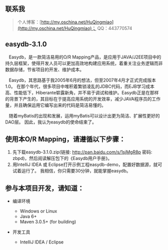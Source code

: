 ## 联系我
> 个人博客：[http://my.oschina.net/HuQingmiao](http://my.oschina.net/HuQingmiao)；
> QQ：443770574


## easydb-3.1.0
&nbsp;&nbsp; Easydb，是一款简洁易用的O/R Mapping产品，是应用于JAVA/J2EE项目中的持久层框架，使得开发人员可以更加高效地构建应用系统，着重关注业务逻辑而非数据存储，节省项目的开发、维护成本。<p/>

&nbsp;&nbsp; Easydb，其思路基于我2005年6月的想法，但至2007年4月才正式完成版本1.0。 在那个年代，很多项目中堆积着繁锁凌乱的JDBC代码，而EJB学习成本高、性能低下，Hiberante崭露新角，并不易于调试和维护。Easydb正是在那样的背景下产生的，其目标在于提高应用系统的开发效率，减少JAVA程序员的工作量，并且确保运用它编写出来的代码是简洁易懂的。<p/>
&nbsp;&nbsp; 随着myBatis的出现和发展，运用myBatis可以设计出更为简洁、扩展性更好的DAO层。 因此，我认为easydb的使命结束了。


## 使用本O/R Mapping，请遵循以下步骤：
1. 先下载easydb-3.1.0.zip(链接: http://pan.baidu.com/s/1sjMgR8p 密码: zbpd)，然后阅读解压包下的《Easydb用户手册》。
2. 用IntelliJ IDEA 或 Eclipse打开示例工程easydb-demo，配置好数据源，就可试着运行了。 我相信，你只需要30分钟，就能掌握easydb。


## 参与本项目开发，请知道：
* 编译环境
     * Windows or Linux
     * Java 6+
     * Maven 3.0.5+ (for building)

* 开发工具
     * IntelliJ IDEA / Eclipse

